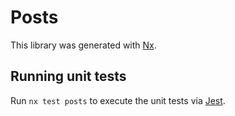 # Posts

This library was generated with [Nx](https://nx.dev).

## Running unit tests

Run `nx test posts` to execute the unit tests via [Jest](https://jestjs.io).

